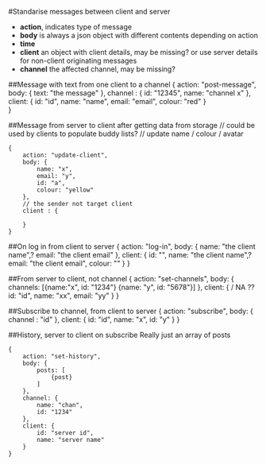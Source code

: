 #Standarise messages between client and server

* **action**, indicates type of message
* **body** is always a json object with different contents depending on action
* **time**
* **client** an object with client details, may be missing? or use server details for non-client originating messages
* **channel** the affected channel, may be missing?

##Message with text from one client to a channel
    {
        action: "post-message",
        body: {
            text: "the message"
        },
        channel : {
            id: "12345",
            name: "channel x"
        },
        client: {
            id: "id",
            name: "name",
            email: "email",
            colour: "red"
        }   
    }

##Message from server to client after getting data from storage
// could be used by clients to populate buddy lists?
// update name / colour / avatar

    {
        action: "update-client",
        body: {
            name: "x",
            email: "y",
            id: "a",
            colour: "yellow"
        },
        // the sender not target client
        client : {

        }
    }

##On log in from client to server
    {
        action: "log-in",
        body: {
            name: "the client name",?
            email: "the client email"
        },
        client: {
            id: "",
            name: "the client name",?
            email: "the client email",
            colour: ""
        }
    }

##From server to client, not channel
    {
        action: "set-channels",
        body: {
            channels: [{name:"x", id: "1234"} {name: "y", id: "5678"}]
        },
        client: { / NA ??
            id: "id",
            name: "xx",
            email: "yy"
        }
}

##Subscribe to channel, from client to server
    {
        action: "subscribe",
        body: {
            channel : "id"
        },
        client: {
            id: "id",
            name: "x",
            id: "y"
        }
    }

##History, server to client on subscribe
Really just an array of posts

    {
        action: "set-history",
        body: {
            posts: [
                {post}
            ]
        },
        channel: {
            name: "chan",
            id: "1234"
        },
        client: {
            id: "server id",
            name: "server name"
        }
    }

